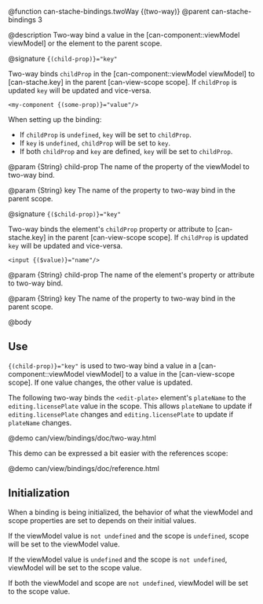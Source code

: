 @function can-stache-bindings.twoWay {\(two-way\)}
@parent can-stache-bindings 3

@description Two-way bind a value in the [can-component::viewModel viewModel] or the element to the parent scope.

@signature `{(child-prop)}="key"`

  Two-way binds `childProp` in the  [can-component::viewModel viewModel] to 
  [can-stache.key] in the parent [can-view-scope scope].  If `childProp` is updated `key` will be updated
  and vice-versa.
  
  ```
  <my-component {(some-prop)}="value"/>
  ```
  
  When setting up the binding:
  
  - If `childProp` is `undefined`, `key` will be set to `childProp`.
  - If `key` is `undefined`, `childProp` will be set to `key`.
  - If both `childProp` and `key` are defined, `key` will be set to `childProp`.
  


  @param {String} child-prop The name of the property of the viewModel to two-way bind.

  @param {String} key The name of the property to two-way bind in the parent scope.

@signature `{($child-prop)}="key"`

  Two-way binds the element's `childProp` property or attribute to 
  [can-stache.key] in the parent [can-view-scope scope].  If `childProp` is updated `key` will be updated
  and vice-versa.

  ```
  <input {($value)}="name"/>
  ```

  @param {String} child-prop The name of the element's property or attribute to two-way bind.

  @param {String} key The name of the property to two-way bind in the parent scope.
  
@body

## Use

`{(child-prop)}="key"` is used to two-way bind a value in a [can-component::viewModel viewModel] to
a value in the  [can-view-scope scope].  If one value changes, the other value is updated.

The following two-way binds the `<edit-plate>` element's `plateName` to the `editing.licensePlate`
value in the scope.  This allows `plateName` to update if `editing.licensePlate` changes and
`editing.licensePlate` to update if `plateName` changes.

@demo can/view/bindings/doc/two-way.html

This demo can be expressed a bit easier with the references scope:

@demo can/view/bindings/doc/reference.html

## Initialization

When a binding is being initialized, the behavior of what the viewModel and scope properties
are set to depends on their initial values.

If the viewModel value is `not undefined` and the scope is `undefined`, scope will be set to the viewModel value.

If the viewModel value is `undefined` and the scope is `not undefined`, viewModel will be set to the scope value.

If both the viewModel and scope are `not undefined`, viewModel will be set to the scope value.

